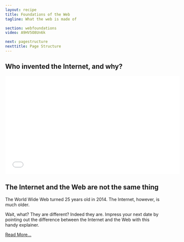 ```yaml
---
layout: recipe
title: Foundations of the Web
tagline: What the web is made of

section: webfoundations
video: A9HV5O8Un6k

next: pagestructure
nexttitle: Page Structure
---
```


## Who invented the Internet, and why?

<iframe width="560" height="315" src="//www.youtube.com/embed/21eFwbb48sE" frameborder="0" allowfullscreen></iframe>

## The Internet and the Web are not the same thing

The World Wide Web turned 25 years old in 2014. The Internet, however, is much older.

Wait, what? They are different? Indeed they are. Impress your next date by pointing out the difference between the Internet and the Web with this handy explainer.

[Read More...](http://www.nbcnews.com/tech/internet/internet-world-wide-web-are-not-same-thing-n51011)